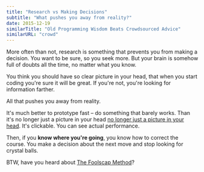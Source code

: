 ```yaml
---
title: "Research vs Making Decisions"
subtitle: "What pushes you away from reality?"
date: 2015-12-19
similarTitle: "Old Programming Wisdom Beats Crowdsourced Advice"
similarURL: "crowd"
---
```


More often than not, research is something that prevents you from making a decision.
You want to be sure, so you seek more.
But your brain is somehow full of doubts all the time, no matter what you know.

<!--more-->

You think you should have so clear picture in your head,
that when you start coding you're sure it will be great.
If you're not, you're looking for information farther.

All that pushes you away from reality.

It's much better to prototype fast – do something that barely works.
Than it's no longer just a picture in your head [no longer just a picture in your head](https://bart747.github.io/process/).
It's clickable.
You can see actual performance.

Then, if you **know where you're going**, you know how to correct the course.
You make a decision about the next move and stop looking for crystal balls.

BTW, have you heard about [The Foolscap Method](https://www.youtube.com/watch?v=S8sqQ_p6aR8)?
